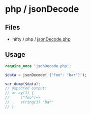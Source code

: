 # php / jsonDecode

## Files

- nifty / php / [jsonDecode.php](../../php/jsonDecode.php)

## Usage

```php
require_once 'jsonDecode.php';
```

```php
$data = jsonDecode('{"foo": "bar"}');

var_dump($data);
// expected output:
// array(1) {
//     ["foo"]=>
//     string(3) "bar"
// }
```
